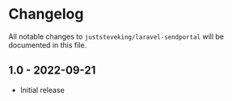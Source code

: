 # Changelog

All notable changes to `juststeveking/laravel-sendportal` will be documented in this file.

## 1.0 - 2022-09-21

- Initial release
